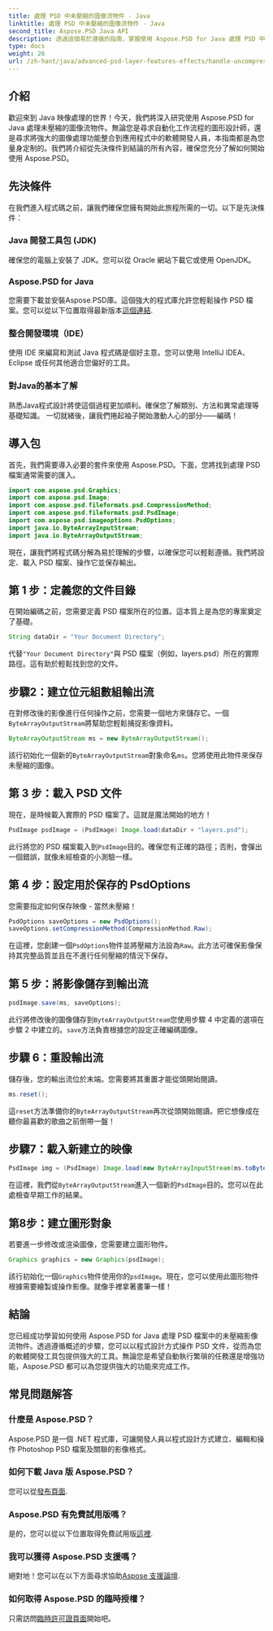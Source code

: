 ```yaml
---
title: 處理 PSD 中未壓縮的圖像流物件 - Java
linktitle: 處理 PSD 中未壓縮的圖像流物件 - Java
second_title: Aspose.PSD Java API
description: 透過這個易於遵循的指南，掌握使用 Aspose.PSD for Java 處理 PSD 中的未壓縮影像流。非常適合開發人員和設計師。
type: docs
weight: 26
url: /zh-hant/java/advanced-psd-layer-features-effects/handle-uncompressed-image-stream-object-psd/
---
```

## 介紹
歡迎來到 Java 映像處理的世界！今天，我們將深入研究使用 Aspose.PSD for Java 處理未壓縮的圖像流物件。無論您是尋求自動化工作流程的圖形設計師，還是尋求將強大的圖像處理功能整合到應用程式中的軟體開發人員，本指南都是為您量身定制的。我們將介紹從先決條件到結論的所有內容，確保您充分了解如何開始使用 Aspose.PSD。
## 先決條件
在我們進入程式碼之前，讓我們確保您擁有開始此旅程所需的一切。以下是先決條件：
### Java 開發工具包 (JDK)
確保您的電腦上安裝了 JDK。您可以從 Oracle 網站下載它或使用 OpenJDK。
### Aspose.PSD for Java
您需要下載並安裝Aspose.PSD庫。這個強大的程式庫允許您輕鬆操作 PSD 檔案。您可以從以下位置取得最新版本[這個連結](https://releases.aspose.com/psd/java/).
### 整合開發環境（IDE）
使用 IDE 來編寫和測試 Java 程式碼是個好主意。您可以使用 IntelliJ IDEA、Eclipse 或任何其他適合您偏好的工具。
### 對Java的基本了解
熟悉Java程式設計將使這個過程更加順利。確保您了解類別、方法和異常處理等基礎知識。
一切就緒後，讓我們捲起袖子開始激動人心的部分——編碼！
## 導入包
首先，我們需要導入必要的套件來使用 Aspose.PSD。下面，您將找到處理 PSD 檔案通常需要的匯入。
```java
import com.aspose.psd.Graphics;
import com.aspose.psd.Image;
import com.aspose.psd.fileformats.psd.CompressionMethod;
import com.aspose.psd.fileformats.psd.PsdImage;
import com.aspose.psd.imageoptions.PsdOptions;
import java.io.ByteArrayInputStream;
import java.io.ByteArrayOutputStream;
```
現在，讓我們將程式碼分解為易於理解的步驟，以確保您可以輕鬆遵循。我們將設定、載入 PSD 檔案、操作它並保存輸出。 
## 第 1 步：定義您的文件目錄
在開始編碼之前，您需要定義 PSD 檔案所在的位置。這本質上是為您的專案奠定了基礎。 
```java
String dataDir = "Your Document Directory";
```
代替`"Your Document Directory"`與 PSD 檔案（例如，layers.psd）所在的實際路徑。這有助於輕鬆找到您的文件。
## 步驟2：建立位元組數組輸出流
在對修改後的影像進行任何操作之前，您需要一個地方來儲存它。一個`ByteArrayOutputStream`將幫助您輕鬆捕捉影像資料。
```java
ByteArrayOutputStream ms = new ByteArrayOutputStream();
```
該行初始化一個新的`ByteArrayOutputStream`對象命名`ms`。您將使用此物件來保存未壓縮的圖像。
## 第 3 步：載入 PSD 文件
現在，是時候載入實際的 PSD 檔案了。這就是魔法開始的地方！
```java
PsdImage psdImage = (PsdImage) Image.load(dataDir + "layers.psd");
```
此行將您的 PSD 檔案載入到`PsdImage`目的。確保您有正確的路徑；否則，會彈出一個錯誤，就像未經檢查的小測驗一樣。
## 第 4 步：設定用於保存的 PsdOptions
您需要指定如何保存映像 - 當然未壓縮！
```java
PsdOptions saveOptions = new PsdOptions();
saveOptions.setCompressionMethod(CompressionMethod.Raw);
```
在這裡，您創建一個`PsdOptions`物件並將壓縮方法設為`Raw`。此方法可確保影像保持其完整品質並且在不進行任何壓縮的情況下保存。
## 第 5 步：將影像儲存到輸出流
```java
psdImage.save(ms, saveOptions);
```
此行將修改後的圖像儲存到`ByteArrayOutputStream`您使用步驟 4 中定義的選項在步驟 2 中建立的。`save`方法負責根據您的設定正確編碼圖像。
## 步驟 6：重設輸出流
儲存後，您的輸出流位於末端。您需要將其重置才能從頭開始閱讀。
```java
ms.reset();
```
這`reset`方法準備你的`ByteArrayOutputStream`再次從頭開始閱讀。把它想像成在聽你最喜歡的歌曲之前倒帶一盤！
## 步驟7：載入新建立的映像
```java
PsdImage img = (PsdImage) Image.load(new ByteArrayInputStream(ms.toByteArray()));
```
在這裡，我們從`ByteArrayOutputStream`進入一個新的`PsdImage`目的。您可以在此處檢查早期工作的結果。
## 第8步：建立圖形對象
若要進一步修改或渲染圖像，您需要建立圖形物件。
```java
Graphics graphics = new Graphics(psdImage);
```
該行初始化一個`Graphics`物件使用你的`psdImage`。現在，您可以使用此圖形物件根據需要繪製或操作影像。就像手裡拿著畫筆一樣！
## 結論 
您已經成功學習如何使用 Aspose.PSD for Java 處理 PSD 檔案中的未壓縮影像流物件。透過遵循概述的步驟，您可以以程式設計方式操作 PSD 文件，從而為您的軟體開發工具包提供強大的工具。無論您是希望自動執行繁瑣的任務還是增強功能，Aspose.PSD 都可以為您提供強大的功能來完成工作。
## 常見問題解答
### 什麼是 Aspose.PSD？
Aspose.PSD 是一個 .NET 程式庫，可讓開發人員以程式設計方式建立、編輯和操作 Photoshop PSD 檔案及關聯的影像格式。
### 如何下載 Java 版 Aspose.PSD？
您可以從[發布頁面](https://releases.aspose.com/psd/java/).
### Aspose.PSD 有免費試用版嗎？
是的，您可以從以下位置取得免費試用版[這裡](https://releases.aspose.com/).
### 我可以獲得 Aspose.PSD 支援嗎？
絕對地！您可以在以下方面尋求協助[Aspose 支援論壇](https://forum.aspose.com/c/psd/34).
### 如何取得 Aspose.PSD 的臨時授權？
只需訪問[臨時許可證頁面](https://purchase.aspose.com/temporary-license/)開始吧。